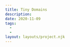```yaml
---
title: Tiny Domains
description:
date: 2020-11-09
tags:
  -
  -
layout: layouts/project.njk
---
```

